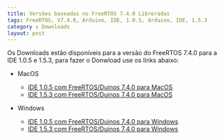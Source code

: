 ```yaml
---
title: Versões baseadas no FreeRTOS 7.4.0 Libreradas
tags: FreeRTOS, V7.4.0, Arduino, IDE, 1.0.5, Arduino, IDE, 1.5.3
category : Downloads
layout: post 
---
```


Os Downloads estão disponíveis para a versão do FreeRTOS 7.4.0 para a IDE 1.0.5 e 1.5.3, para fazer o Donwload
use os links abaixo:

* MacOS
  * [IDE 1.0.5 com FreeRTOS/Duinos 7.4.0 para MacOS](/download/arduino-0105-duinos+freertos0740-macosx.zip)
  * [IDE 1.5.3 com FreeRTOS/Duinos 7.4.0 para MacOS](/download/arduino-1.5.3-duinos+freertos7.4.0-macosx.zip)

* Windows
  * [IDE 1.0.5 com FreeRTOS/Duinos 7.4.0 para Windows](/download/arduino-0105-duinos+freertos0740-windows.zip)
  * [IDE 1.5.3 com FreeRTOS/Duinos 7.4.0 para Windows](/download/arduino-1.5.3-duinos+freertos7.4.0-windows.zip)
